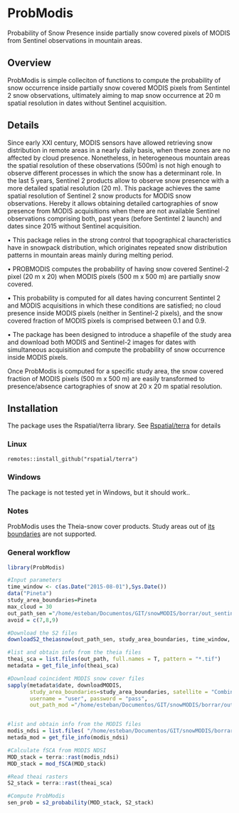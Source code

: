 # ProbModis
Probability of Snow Presence inside partially snow covered pixels of MODIS from Sentinel observations in mountain areas. 
## Overview
ProbModis is simple colleciton of functions to compute the probability of snow occurrence inside partially snow covered MODIS pixels from Sentintel 2 snow observations, ultimately aiming to map snow occurrence at 20 m spatial resolution in dates without Sentinel acquisition. 
## Details
Since early XXI century, MODIS sensors have allowed retrieving snow distribution in remote areas in a nearly daily basis, when these zones are no affected by cloud presence. Nonetheless, in heterogeneous mountain areas the spatial resolution of these observations (500m) is not high enough to observe different processes in which the snow has a determinant role. 
In the last 5 years, Sentinel 2 products allow to observe snow presence with a more detailed spatial resolution (20 m). This package achieves the same spatial resolution of Sentinel 2 snow products for MODIS snow observations. Hereby it allows obtaining detailed cartographies of snow presence from MODIS acquisitions when there are not available Sentinel observations comprising both, past years (before Sentintel 2 launch) and dates since 2015 without Sentinel acquisition. 

  • This package relies in the strong control that topographical characteristics have in snowpack distribution, which originates repeated snow distribution patterns in mountain areas mainly during melting period.
  
  • PROBMODIS computes the probability of having snow covered Sentinel-2 pixel (20 m x 20) when MODIS pixels (500 m x 500 m) are partially snow covered.

  • This probability is computed for all dates having concurrent Sentintel 2 and MODIS acquisitions in which these conditions are satisfied; no cloud presence inside MODIS pixels (neither in Sentinel-2 pixels), and the snow covered fraction of MODIS pixels is comprised between 0.1 and 0.9.

  • The package has been designed to introduce a shapefile of the study area and download both MODIS and Sentinel-2 images for dates with simultaneous acquisition and compute the probability of snow occurrence inside MODIS pixels.

Once ProbModis is computed for a specific study area, the snow covered fraction of MODIS pixels (500 m x 500 m) are easily transformed to presence/absence cartographies of snow at 20 x 20 m spatial resolution. 
## Installation
The package uses the Rspatial/terra library. See  [Rspatial/terra](https://github.com/rspatial/terra) for details
### Linux
```
remotes::install_github("rspatial/terra")
```
### Windows
The package is not tested yet in Windows, but it should work..
### Notes
ProbModis uses the Theia-snow cover products. Study areas out of [its boundaries](https://umap.openstreetmap.fr/fr/map/theias-sentinel-2-snow-tiles_156646#3/27.68/35.68) are not supported.
### General workflow
```R
library(ProbModis)

#Input parameters
time_window <- c(as.Date("2015-08-01"),Sys.Date())
data("Pineta")
study_area_boundaries=Pineta
max_cloud = 30
out_path_sen ="/home/esteban/Documentos/GIT/snowMODIS/borrar/out_sentinel"
avoid = c(7,8,9)

#Download the S2 files 
downloadS2_theiasnow(out_path_sen, study_area_boundaries, time_window, max_cloud, username= "username", password = "password", avoid)

#list and obtain info from the theia files
theai_sca = list.files(out_path, full.names = T, pattern = "*.tif")
metadata = get_file_info(theai_sca)

#Download coincident MODIS snow cover files
sapply(metadata$date, downloadMODIS,
       study_area_boundaries=study_area_boundaries, satellite = "Combined",
       username = "user", password = "pass",
       out_path_mod ="/home/esteban/Documentos/GIT/snowMODIS/borrar/out_modis")


#list and obtain info from the MODIS files
modis_ndsi = list.files( "/home/esteban/Documentos/GIT/snowMODIS/borrar/out_modis", full.names = T, pattern = "*.tif")
metada_mod = get_file_info(modis_ndsi)

#Calculate fSCA from MODIS NDSI
MOD_stack = terra::rast(modis_ndsi)
MOD_stack = mod_fSCA(MOD_stack)

#Read theai rasters
S2_stack = terra::rast(theai_sca)

#Compute ProbModis
sen_prob = s2_probability(MOD_stack, S2_stack)
```
